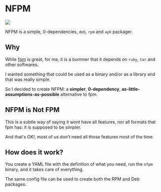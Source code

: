 # NFPM

![](/static/banner.svg)

NFPM is a simple, 0-dependencies, `deb`, `rpm` and `apk` packager.

## Why

While [fpm][] is great, for me, it is a bummer that it depends on `ruby`, `tar`
and other softwares.

I wanted something that could be used as a binary and/or as a library and that
was really simple.

So I decided to create NFPM: a **simpler**, **0-dependency**,
**as-little-assumptions-as-possible** alternative to fpm.

## NFPM is Not FPM

This is a subtle way of saying it wont have all features, nor all
formats that fpm has: it is supposed to be simpler.

And that's OK!, most of us don't need all those features most of the time.

[fpm]: https://github.com/jordansissel/fpm

## How does it work?

You create a YAML file with the definition of what you need, run the `nfpm`
binary, and it takes care of everything.

The same config file can be used to create both the RPM and Deb packages.

